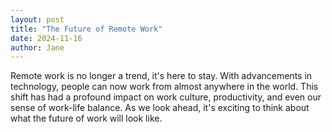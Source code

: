 ```yaml
---
layout: post
title: "The Future of Remote Work"
date: 2024-11-16
author: Jane
---
```


Remote work is no longer a trend, it's here to stay. With advancements in technology, people can now work from almost anywhere in the world. This shift has had a profound impact on work culture, productivity, and even our sense of work-life balance. As we look ahead, it's exciting to think about what the future of work will look like.
